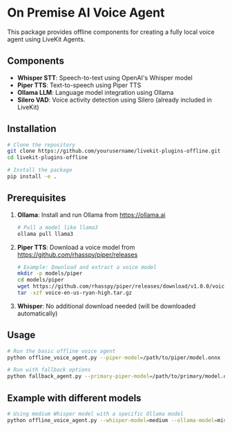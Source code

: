 # On Premise AI Voice Agent

This package provides offline components for creating a fully local voice agent using LiveKit Agents.

## Components

- **Whisper STT**: Speech-to-text using OpenAI's Whisper model
- **Piper TTS**: Text-to-speech using Piper TTS
- **Ollama LLM**: Language model integration using Ollama
- **Silero VAD**: Voice activity detection using Silero (already included in LiveKit)

## Installation

```bash
# Clone the repository
git clone https://github.com/yourusername/livekit-plugins-offline.git
cd livekit-plugins-offline

# Install the package
pip install -e .
```

## Prerequisites

1. **Ollama**: Install and run Ollama from https://ollama.ai
   ```bash
   # Pull a model like llama3
   ollama pull llama3
   ```

2. **Piper TTS**: Download a voice model from https://github.com/rhasspy/piper/releases
   ```bash
   # Example: Download and extract a voice model
   mkdir -p models/piper
   cd models/piper
   wget https://github.com/rhasspy/piper/releases/download/v1.0.0/voice-en-us-ryan-high.tar.gz
   tar -xzf voice-en-us-ryan-high.tar.gz
   ```

3. **Whisper**: No additional download needed (will be downloaded automatically)

## Usage

```bash
# Run the basic offline voice agent
python offline_voice_agent.py --piper-model=/path/to/piper/model.onnx

# Run with fallback options
python fallback_agent.py --primary-piper-model=/path/to/primary/model.onnx --fallback-piper-model=/path/to/fallback/model.onnx
```

## Example with different models

```bash
# Using medium Whisper model with a specific Ollama model
python offline_voice_agent.py --whisper-model=medium --ollama-model=mistral --piper-model=/path/to/piper/model.onnx
```
